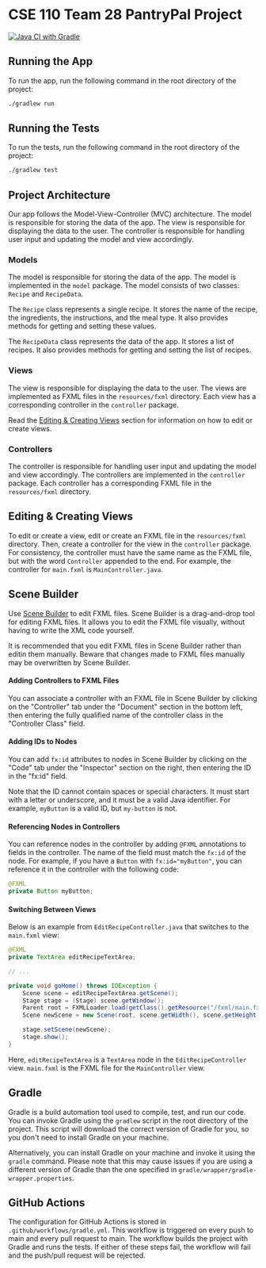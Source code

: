 # CSE 110 Team 28 PantryPal Project

[![Java CI with Gradle](https://github.com/ucsd-cse110-fa23/cse-110-project-team-28/actions/workflows/gradle.yml/badge.svg)](https://github.com/ucsd-cse110-fa23/cse-110-project-team-28/actions/workflows/gradle.yml)

## Running the App

To run the app, run the following command in the root directory of the project:

```bash
./gradlew run
```

## Running the Tests

To run the tests, run the following command in the root directory of the project:

```bash
./gradlew test
```

<!-- tree -I "build|.gradle|.vscode|bin|gradle" -->

## Project Architecture

Our app follows the Model-View-Controller (MVC) architecture. The model is responsible for storing the data of the app. The view is responsible for displaying the data to the user. The controller is responsible for handling user input and updating the model and view accordingly.

### Models

The model is responsible for storing the data of the app. The model is implemented in the `model` package. The model consists of two classes: `Recipe` and `RecipeData`.

The `Recipe` class represents a single recipe. It stores the name of the recipe, the ingredients, the instructions, and the meal type. It also provides methods for getting and setting these values.

The `RecipeData` class represents the data of the app. It stores a list of recipes. It also provides methods for getting and setting the list of recipes.

### Views

The view is responsible for displaying the data to the user. The views are implemented as FXML files in the `resources/fxml` directory. Each view has a corresponding controller in the `controller` package.

Read the [Editing & Creating Views](#editing--creating-views) section for information on how to edit or create views.

### Controllers

The controller is responsible for handling user input and updating the model and view accordingly. The controllers are implemented in the `controller` package. Each controller has a corresponding FXML file in the `resources/fxml` directory.

## Editing & Creating Views

To edit or create a view, edit or create an FXML file in the `resources/fxml` directory. Then, create a controller for the view in the `controller` package. For consistency, the controller must have the same name as the FXML file, but with the word `Controller` appended to the end. For example, the controller for `main.fxml` is `MainController.java`.

## Scene Builder

Use [Scene Builder](https://gluonhq.com/products/scene-builder/) to edit FXML files. Scene Builder is a drag-and-drop tool for editing FXML files. It allows you to edit the FXML file visually, without having to write the XML code yourself.

It is recommended that you edit FXML files in Scene Builder rather than editin them manually. Beware that changes made to FXML files manually may be overwritten by Scene Builder.

#### Adding Controllers to FXML Files

You can associate a controller with an FXML file in Scene Builder by clicking on the "Controller" tab under the "Document" section in the bottom left, then entering the fully qualified name of the controller class in the "Controller Class" field.

#### Adding IDs to Nodes

You can add `fx:id` attributes to nodes in Scene Builder by clicking on the "Code" tab under the "Inspector" section on the right, then entering the ID in the "fx:id" field.

Note that the ID cannot contain spaces or special characters. It must start with a letter or underscore, and it must be a valid Java identifier. For example, `myButton` is a valid ID, but `my-button` is not.

#### Referencing Nodes in Controllers

You can reference nodes in the controller by adding `@FXML` annotations to fields in the controller. The name of the field must match the `fx:id` of the node. For example, if you have a `Button` with `fx:id="myButton"`, you can reference it in the controller with the following code:

```java
@FXML
private Button myButton;
```

#### Switching Between Views

Below is an example from `EditRecipeController.java` that switches to the `main.fxml` view:

```java
@FXML
private TextArea editRecipeTextArea;   

// ...

private void goHome() throws IOException {
    Scene scene = editRecipeTextArea.getScene();
    Stage stage = (Stage) scene.getWindow();
    Parent root = FXMLLoader.load(getClass().getResource("/fxml/main.fxml"));
    Scene newScene = new Scene(root, scene.getWidth(), scene.getHeight());

    stage.setScene(newScene);
    stage.show();
}
```

Here, `editRecipeTextArea` is a `TextArea` node in the `EditRecipeController` view. `main.fxml` is the FXML file for the `MainController` view.

## Gradle

Gradle is a build automation tool used to compile, test, and run our code. You can invoke Gradle using the `gradlew` script in the root directory of the project. This script will download the correct version of Gradle for you, so you don't need to install Gradle on your machine.

Alternatively, you can install Gradle on your machine and invoke it using the `gradle` command. Please note that this may cause issues if you are using a different version of Gradle than the one specified in `gradle/wrapper/gradle-wrapper.properties`.

## GitHub Actions

The configuration for GitHub Actions is stored in `.github/workflows/gradle.yml`. This workflow is triggered on every push to main and every pull request to main. The workflow builds the project with Gradle and runs the tests. If either of these steps fail, the workflow will fail and the push/pull request will be rejected.

